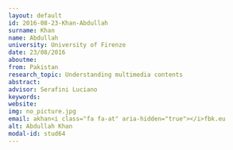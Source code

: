 ```yaml
---
layout: default 
id: 2016-08-23-Khan-Abdullah
surname: Khan
name: Abdullah
university: University of Firenze
date: 23/08/2016
aboutme: 
from: Pakistan
research_topic: Understanding multimedia contents 
abstract: 
advisor: Serafini Luciano
keywords: 
website: 
img: no_picture.jpg
email: akhan<i class="fa fa-at" aria-hidden="true"></i>fbk.eu
alt: Abdullah Khan
modal-id: stud64
---
```


